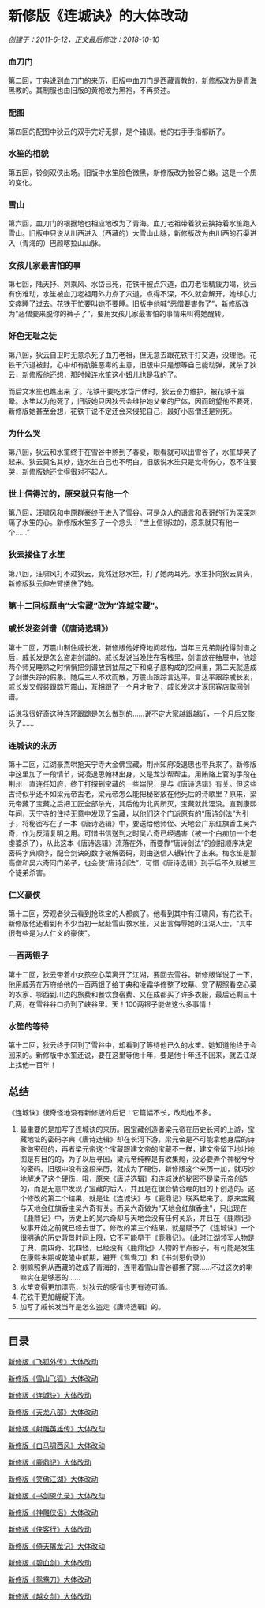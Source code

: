 # 新修版《连城诀》的大体改动

_创建于：2011-6-12，正文最后修改：2018-10-10_

### 血刀门

第二回，丁典说到血刀门的来历，旧版中血刀门是西藏青教的，新修版改为是青海黑教的。其制服也由旧版的黄袍改为黑袍，不再赘述。

### 配图

第四回的配图中狄云的双手完好无损，是个错误。他的右手手指都断了。

### 水笙的相貌

第五回，铃剑双侠出场。旧版中水笙脸色微黑，新修版改为脸容白嫩。这是一个质的变化。

### 雪山

第六回，血刀门的根据地也相应地改为了青海。血刀老祖带着狄云挟持着水笙跑入雪山。旧版中只说从川西进入（西藏的）大雪山山脉，新修版改为由川西的石渠进入（青海的）巴颜喀拉山山脉。

### 女孩儿家最害怕的事

第七回，陆天抒、刘乘风、水岱已死，花铁干被点穴道，血刀老祖精疲力竭，狄云有伤难动，水笙被血刀老祖用外力点了穴道，点得不深，不久就会解开，她却心力交瘁睡了过去。花铁干忙要叫她不要睡。旧版中他喊“恶僧要害你了”，新修版改为“恶僧要来脱你的裤子了”，要用女孩儿家最害怕的事情来叫得她醒转。

### 好色无耻之徒

第八回，狄云自卫时无意杀死了血刀老祖，但无意去跟花铁干打交道，没理他。花铁干穴道被封，心中却有肮脏恶毒的主意，旧版中只是想等自己能动弹，就杀了狄云，新修版他还想，那时候连水笙这小妞儿也是我的了。

而后文水笙也瞧出来 了。花铁干要吃水岱尸体时，狄云奋力维护，被花铁干震晕。水笙以为他死了，旧版她只因狄云会维护她父亲的尸体，因而盼望他不要死，新修版她甚至会想，花铁干说不定还会来侵犯自己，最好小恶僧还是别死。

### 为什么哭

第八回，狄云和水笙终于在雪谷中熬到了春夏，眼看就可以出雪谷了，水笙却哭了起来。狄云莫名其妙，连水笙自己也不明白。旧版说水笙只是觉得伤心，忍不住要哭，新修版她还觉得很对不起人。

### 世上信得过的，原来就只有他一个

第八回，汪啸风和中原群豪终于进入了雪谷。可是众人的语言和表哥的行为深深刺痛了水笙的心。新修版水笙多了一个念头：“世上信得过的，原来就只有他一个……”

### 狄云搂住了水笙

第八回，汪啸风打不过狄云，竟然迁怒水笙，打了她两耳光。水笙扑向狄云肩头，新修版狄云伸左臂搂住了她。

### 第十二回标题由“大宝藏”改为“连城宝藏”。

### 戚长发盗剑谱（《唐诗选辑》）

第十二回，万震山制住戚长发，新修版他好奇地问起他，当年三兄弟刚抢得剑谱之后，戚长发是怎么盗走剑谱的。戚长发说当晚住在客栈里，剑谱放在抽屉中，他趁两个师兄睡熟之时悄悄把剑谱放到抽屉之下和桌子底构成的空间里，第二天就造成了剑谱失踪的假象。随后三人不欢而散，万震山跟踪言达平，言达平跟踪戚长发，戚长发又假装跟踪万震山，互相跟了一个月才散了，戚长发这才返回客店取回剑谱。

话说我很好奇这种连环跟踪是怎么做到的……说不定大家越跟越近，一个月后又聚头了……

### 连城诀的来历

第十二回，江湖豪杰哄抢天宁寺大金佛宝藏，荆州知府凌退思也带兵来了。新修版中这里加了一段情节，说凌退思翰林出身，又是龙沙帮帮主，用贿赂上官的手段在荆州一直连任知府，终于打探到宝藏的一些端倪，是与《唐诗选辑》有关。但这些古诗似乎还不如梁元帝古老，梁元帝怎么能把秘密放在他死后的诗歌里？原来，梁元帝藏了宝藏之后把工匠全部杀光，其后他为北周所灭，宝藏就此湮没。直到康熙年间，天宁寺的住持无意中发现了宝藏，以他们这个门派原有的“唐诗剑法”为引子，将秘密写在了一本《唐诗选辑》中，要送给他师侄、天地会广东红旗香主吴六奇，作为反清复明之用。可惜书信送到之时吴六奇已经遇害（被一个白痴加一个老虔婆杀了），从此这本《唐诗选辑》流落在外，而要靠“唐诗剑法”的剑招顺序决定密码字典顺序，配合剑诀的数字破解密码，则由送信人辗转传了出来。梅念笙是那高僧和吴六奇同门弟子，也会使“唐诗剑法”，可惜《唐诗选辑》到手后不久就被三个徒弟杀害。

### 仁义豪侠

第十二回，旁观者狄云看到抢珠宝的人都疯了。他看到其中有汪啸风，有花铁干。新修版他还看到有不少当初一起赴雪山救水笙，又出言侮辱她的江湖人士，“其中很有些是为人仁义的豪侠”。

### 一百两银子

第十二回，狄云带着小女孩空心菜离开了江湖，要回去雪谷。新修版详说了一下，他用戚芳在万府给他的一百两银子给丁典和凌霜华修整了坟墓、赏了帮照看空心菜的农家、鄂西到川边的旅费和餐饮食宿费、又在成都买了许多衣服，最后还剩三十几两，在雪谷谷口扔到了峡谷里。天！100两银子能做这么多事情！

### 水笙的等待

第十二回，狄云终于回到了雪谷中，却看到了等待他已久的水笙。她知道他终于会回来的。新修版中水笙还说，要在这里等他十年，要是他十年还不回来，就去江湖上找他一百年！

## 总结

《连城诀》很奇怪地没有新修版的后记！它篇幅不长，改动也不多。

1. 最重要的是加写了连城诀的来历。因宝藏创造者梁元帝在历史长河的上游，宝藏地址的密码字典《唐诗选辑》却在长河下游，梁元帝是不可能拿他身后的诗歌做密码的，再者梁元帝这个宝藏跟建文帝的宝藏不一样，建文帝留下地址地图是有目的的，为了以后寻回，梁元帝纯粹是有收集瘾，没必要弄个神秘兮兮的密码。旧版中没有这段来历，就成为了硬伤，新修版这个来历一加，就巧妙地解决了这个硬伤，哦，原来《唐诗选辑》和连城诀的秘密不是梁元帝创造的，而是无意中发现了宝藏的后人，并且是在很合情合理的目的下创造的。这个修改的第二个结果，就是让《连城诀》与《鹿鼎记》联系起来了。原来宝藏与天地会红旗香主吴六奇有关。而吴六奇做为“天地会红旗香主”，只出现在《鹿鼎记》中，历史上的吴六奇却与天地会没有任何关系，并且在《鹿鼎记》故事开始之前就已经去世了。修改的第三个结果，就是赋予了《连城诀》一个很明确的历史背景时间上限，它不可能早于《鹿鼎记》。（此时江湖领军人物是丁典、南四奇、北四怪，已经没有《鹿鼎记》人物的半点影子，有可能是发生在康熙末期或乾隆中前期，避开《鸳鸯刀》和《书剑恩仇录》）
2. 喇嘛照例从西藏的改成了青海的，连带着雪山雪谷都挪了窝……不过这次的喇嘛实在是够恶的……
3. 水笙变得更加漂亮，对狄云的感情也更有迹可循。
4. 花铁干更加龌龊下流。
5. 加写了戚长发当年是怎么盗走《唐诗选辑》的。

----------

## 目录

[新修版《飞狐外传》大体改动](/gaidong/feihu)

[新修版《雪山飞狐》大体改动](/gaidong/xueshan)

[新修版《连城诀》大体改动](/gaidong/liancheng)

[新修版《天龙八部》大体改动](/gaidong/tianlong)

[新修版《射雕英雄传》大体改动](/gaidong/shediao)

[新修版《白马啸西风》大体改动](/gaidong/baima)

[新修版《鹿鼎记》大体改动](/gaidong/luding)

[新修版《笑傲江湖》大体改动](/gaidong/xiaoao)

[新修版《书剑恩仇录》大体改动](/gaidong/shujian)

[新修版《神雕侠侣》大体改动](/gaidong/shendiao)

[新修版《侠客行》大体改动](/gaidong/xiake)

[新修版《倚天屠龙记》大体改动](/gaidong/yitian)

[新修版《碧血剑》大体改动](/gaidong/bixue)

[新修版《鸳鸯刀》大体改动](/gaidong/yuanyang)

[新修版《越女剑》大体改动](/gaidong/yuenv)
